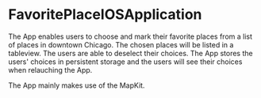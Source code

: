 # FavoritePlaceIOSApplication

The App enables users to choose and mark their favorite places from a list of places in downtown Chicago. The chosen places will be listed in a tableview. The users are able to deselect their choices. The App stores the users' choices in persistent storage and the users will see their choices when relauching the App.

The App mainly makes use of the MapKit.
